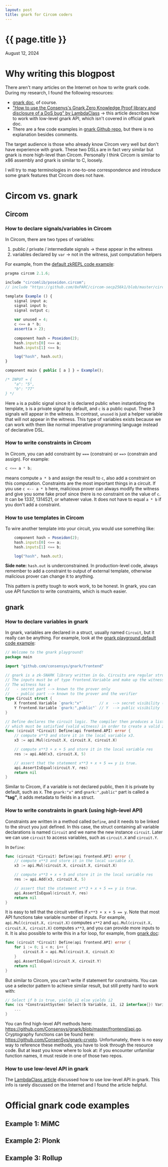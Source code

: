 ```yaml
---
layout: post
title: gnark for Circom coders
---
```


{{ page.title }}
================

<p class="meta">August 12, 2024</p>

# Why writing this blogpost

There aren't many articles on the Internet on how to write gnark code. During my research, I found the following resources:

- [gnark doc](https://docs.gnark.consensys.io/), of course.
- ["How to use the Consenys's Gnark Zero Knowledge Proof library and disclosure of a DoS bug" by LambdaClass](https://blog.lambdaclass.com/how-to-use-the-consenyss-gnark-zero-knowledge-proof-library-and-disclosure-of-a-ddos-bug/) -> this article describes how to work with low-level gnark API, which isn't covered in official gnark doc.
- There are a few code examples in [gnark Github repo](https://github.com/Consensys/gnark/tree/master/examples), but there is no explanation besides comments.

The target audience is those who already know Circom very well but don't have experience with gnark. These two DSLs are in fact very similar but gnark is more high-level than Circom. Personally I think Circom is similar to x86 assembly and gnark is similar to C, loosely.

I will try to map terminologies in one-to-one correspondence and introduce some gnark features that Circom does not have.

# Circom vs. gnark

## Circom

### How to declare signals/variables in Circom

In Circom, there are two types of variables:

1. public / private / intermediate signals -> these appear in the witness
2. variables declared by `var` -> not in the witness, just computation helpers

For example, from the [default zkREPL code example](https://zkrepl.dev/):

```javascript
pragma circom 2.1.6;

include "circomlib/poseidon.circom";
// include "https://github.com/0xPARC/circom-secp256k1/blob/master/circuits/bigint.circom";

template Example () {
    signal input a;
    signal input b;
    signal output c;
    
    var unused = 4;
    c <== a * b;
    assert(a > 2);
    
    component hash = Poseidon(2);
    hash.inputs[0] <== a;
    hash.inputs[1] <== b;

    log("hash", hash.out);
}

component main { public [ a ] } = Example();

/* INPUT = {
    "a": "5",
    "b": "77"
} */
```

Here `a` is a public signal since it is declared public when instantiating the template, `b` is a private signal by default, and `c` is a public ouput. These 3 signals will appear in the witness. In contrast, `unused` is just a helper variable that will not appear in the witness. This type of variables exists because we can work with them like normal imperative programming language instead of declarative DSL.

### How to write constraints in Circom

In Circom, you can add constraint by `===` (constrain) or `==>` (constrain and assign). For example:

```javascript
c <== a * b;
```

means compute `a * b` and assign the result to `c`, also add a constraint on this computation. Constraints are the most important things in a circuit. If you use `c <-- a * b` here, malicious prover can always modify the witness and give you some fake proof since there is no constraint on the value of `c`. It can be 1337, 1314521, or whatever value. It does not have to equal `a * b` if you don't add a constraint.

### How to use templates in Circom

To wire another template into your circuit, you would use something like:

```javascript
    component hash = Poseidon(2);
    hash.inputs[0] <== a;
    hash.inputs[1] <== b;

    log("hash", hash.out);
```

**Side note:** `hash.out` is underconstrained. In production-level code, always remember to add a constraint to output of external template, otherwise malicious prover can change it to anything.

This pattern is pretty tough to work work, to be honest. In gnark, you can use API function to write constraints, which is much easier.

## gnark

### How to declare variables in gnark

In gnark, variables are declared in a struct, usually named `Circuit`, but it really can be anything. For example, look at the [gnark playground default code example](https://play.gnark.io/):

```go
// Welcome to the gnark playground!
package main

import "github.com/consensys/gnark/frontend"

// gnark is a zk-SNARK library written in Go. Circuits are regular structs.
// The inputs must be of type frontend.Variable and make up the witness.
// The witness has a
//   - secret part --> known to the prover only
//   - public part --> known to the prover and the verifier
type Circuit struct {
	X frontend.Variable `gnark:"x"`       // x  --> secret visibility (default)
	Y frontend.Variable `gnark:",public"` // Y  --> public visibility
}

// Define declares the circuit logic. The compiler then produces a list of constraints
// which must be satisfied (valid witness) in order to create a valid zk-SNARK
func (circuit *Circuit) Define(api frontend.API) error {
	// compute x**3 and store it in the local variable x3.
	x3 := api.Mul(circuit.X, circuit.X, circuit.X)

	// compute x**3 + x + 5 and store it in the local variable res
	res := api.Add(x3, circuit.X, 5)

	// assert that the statement x**3 + x + 5 == y is true.
	api.AssertIsEqual(circuit.Y, res)
	return nil
}
```

Similar to Circom, if a variable is not declared public, then it is private by default, such as `X`. The `gnark:"x"` and `gnark:",public"` part is called a **"tag"**, it adds metadata to fields in a struct.

### How to write constraints in gnark (using high-level API)

Constraints are written in a method called `Define`, and it needs to be linked to the struct you just defined. In this case, the struct containing all variable declarations is named `Circuit` and we name the new instance `circuit`. Later we can use `circuit` to access variables, such as `circuit.X` and `circuit.Y`.

In `Define`:

```go
func (circuit *Circuit) Define(api frontend.API) error {
	// compute x**3 and store it in the local variable x3.
	x3 := api.Mul(circuit.X, circuit.X, circuit.X)

	// compute x**3 + x + 5 and store it in the local variable res
	res := api.Add(x3, circuit.X, 5)

	// assert that the statement x**3 + x + 5 == y is true.
	api.AssertIsEqual(circuit.Y, res)
	return nil
}
```

It is easy to tell that the circuit verifies if `x**3 + x + 5 == y`. Note that most API functions take variable number of inputs. For example, `api.Mul(circuit.X, circuit.X)` computes `x**2` and `api.Mul(circuit.X, circuit.X, circuit.X)` computes `x**3`, and you can provide more inputs to it. It is also possible to write this in a for loop, for example, from [gnark doc](https://docs.gnark.consensys.io/HowTo/write/instructions):

```go
func (circuit *Circuit) Define(api frontend.API) error {
    for i := 0; i < n; i++ {
        circuit.X = api.Mul(circuit.X, circuit.X)
    }
    api.AssertIsEqual(circuit.X, circuit.Y)
    return nil
}
```

But similar to Circom, you can't write if statement for constraints. You can use a selector pattern to achieve similar result, but still pretty hard to work with:

```go
// Select if b is true, yields i1 else yields i2
func (cs *ConstraintSystem) Select(b Variable, i1, i2 interface{}) Variable {
    ...
}
```

You can find high-level API methods here: https://github.com/Consensys/gnark/blob/master/frontend/api.go. Cryptography functions can be found here: https://github.com/ConsenSys/gnark-crypto. Unfortunately, there is no easy way to reference these methods, you have to look through the resource code. But at least you know where to look at: if you encounter unfamiliar function names, it must reside in one of those two repos.

### How to use low-level API in gnark

The [LambdaClass article](https://blog.lambdaclass.com/how-to-use-the-consenyss-gnark-zero-knowledge-proof-library-and-disclosure-of-a-ddos-bug/) discussed how to use low-level API in gnark. This info is rarely discussed on the Internet and I found the article helpful.





# Official gnark code examples

## Example 1: MiMC









## Example 2: Plonk





## Example 3: Rollup





